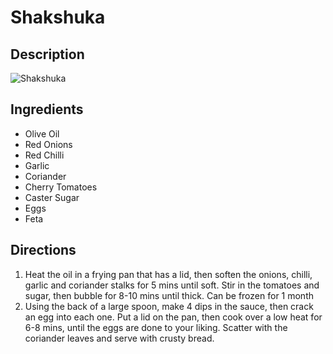 # Shakshuka

## Description
![Shakshuka](https://www.themealdb.com/images/media/meals/g373701551450225.jpg "Shakshuka")

## Ingredients
- Olive Oil
- Red Onions
- Red Chilli
- Garlic
- Coriander
- Cherry Tomatoes
- Caster Sugar
- Eggs
- Feta

## Directions
1. Heat the oil in a frying pan that has a lid, then soften the onions, chilli, garlic and coriander stalks for 5 mins until soft. Stir in the tomatoes and sugar, then bubble for 8-10 mins until thick. Can be frozen for 1 month
2. Using the back of a large spoon, make 4 dips in the sauce, then crack an egg into each one. Put a lid on the pan, then cook over a low heat for 6-8 mins, until the eggs are done to your liking. Scatter with the coriander leaves and serve with crusty bread.
